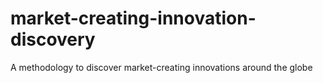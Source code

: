 # market-creating-innovation-discovery
A methodology to discover market-creating innovations around the globe
